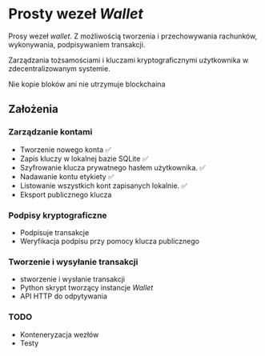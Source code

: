 # Prosty wezeł *Wallet*
Prosy wezeł *wallet*. Z możliwością tworzenia i przechowywania rachunków, wykonywania, podpisywaniem transakcji.

Zarządzania tożsamościami i kluczami kryptograficznymi użytkownika w zdecentralizowanym systemie.

Nie kopie bloków ani nie utrzymuje blockchaina

## Założenia
### Zarządzanie kontami
- Tworzenie nowego konta  :white_check_mark:
- Zapis kluczy w lokalnej bazie SQLite :white_check_mark:
- Szyfrowanie klucza prywatnego hasłem użytkownika. :white_check_mark:
- Nadawanie kontu etykiety :white_check_mark:
- Listowanie wszystkich kont zapisanych lokalnie. :white_check_mark:
- Eksport publicznego klucza

### Podpisy kryptograficzne
- Podpisuje transakcje
- Weryfikacja podpisu przy pomocy klucza publicznego

### Tworzenie i wysyłanie transakcji
- stworzenie i wysłanie transakcji
- Python skrypt tworzący instancje *Wallet*
- API HTTP do odpytywania

### TODO
- Konteneryzacja wezłów
- Testy

